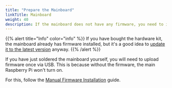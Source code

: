 ```yaml
---
title: "Prepare the Mainboard"
linkTitle: Mainboard
weight: 40
description: If the mainboard does not have any firmware, you need to install it for the first use
---
```


{{% alert title="Info" color="info" %}}
If you have bought the hardware kit, the mainboard already has firmware installed, but it's a good idea to [update it to
the latest version](/docs/knowledge-base/firmware-update) anyway.
{{% /alert %}}

If you have just soldered the mainboard yourself, you will need to upload firmware once via USB. This is because
without the firmware, the main Raspberry Pi won't turn on.

For this, follow the [Manual Firmware Installation](/docs/knowledge-base/manual-firmware-installation/) guide.
